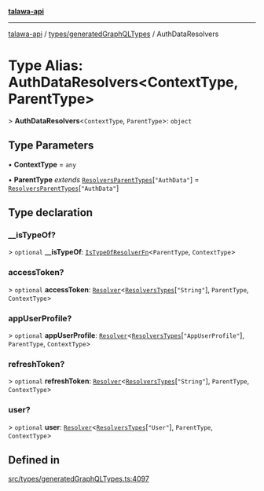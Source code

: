 [**talawa-api**](../../../README.md)

***

[talawa-api](../../../modules.md) / [types/generatedGraphQLTypes](../README.md) / AuthDataResolvers

# Type Alias: AuthDataResolvers\<ContextType, ParentType\>

\> **AuthDataResolvers**\<`ContextType`, `ParentType`\>: `object`

## Type Parameters

• **ContextType** = `any`

• **ParentType** *extends* [`ResolversParentTypes`](ResolversParentTypes.md)\[`"AuthData"`\] = [`ResolversParentTypes`](ResolversParentTypes.md)\[`"AuthData"`\]

## Type declaration

### \_\_isTypeOf?

\> `optional` **\_\_isTypeOf**: [`IsTypeOfResolverFn`](IsTypeOfResolverFn.md)\<`ParentType`, `ContextType`\>

### accessToken?

\> `optional` **accessToken**: [`Resolver`](Resolver.md)\<[`ResolversTypes`](ResolversTypes.md)\[`"String"`\], `ParentType`, `ContextType`\>

### appUserProfile?

\> `optional` **appUserProfile**: [`Resolver`](Resolver.md)\<[`ResolversTypes`](ResolversTypes.md)\[`"AppUserProfile"`\], `ParentType`, `ContextType`\>

### refreshToken?

\> `optional` **refreshToken**: [`Resolver`](Resolver.md)\<[`ResolversTypes`](ResolversTypes.md)\[`"String"`\], `ParentType`, `ContextType`\>

### user?

\> `optional` **user**: [`Resolver`](Resolver.md)\<[`ResolversTypes`](ResolversTypes.md)\[`"User"`\], `ParentType`, `ContextType`\>

## Defined in

[src/types/generatedGraphQLTypes.ts:4097](https://github.com/PalisadoesFoundation/talawa-api/blob/3a5276aff43f5de4f7fab3ec9683a420dcdc7a06/src/types/generatedGraphQLTypes.ts#L4097)
